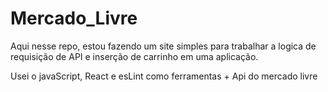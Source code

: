 # Mercado_Livre
Aqui nesse repo, estou fazendo um site simples para trabalhar a logica de requisição de API e inserção de carrinho em uma aplicação.


Usei o javaScript, React e esLint como ferramentas + Api do mercado livre
